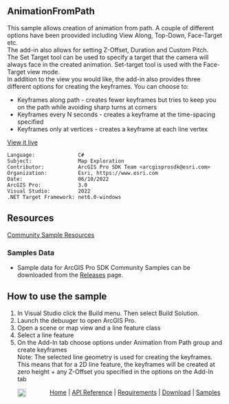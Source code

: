 ## AnimationFromPath

<!-- TODO: Write a brief abstract explaining this sample -->
This sample allows creation of animation from path. A couple of different options have been proovided including View Along, Top-Down, Face-Target etc.  
The add-in also allows for setting Z-Offset, Duration and Custom Pitch.  
The Set Target tool can be used to specify a target that the camera will always face in the created animation. Set-target tool is used with the Face-Target view mode.  
In addition to the view you would like, the add-in also provides three different options for creating the keyframes. You can choose to:  
- Keyframes along path - creates fewer keyframes but tries to keep you on the path    while avoiding sharp turns at corners  
- Keyframes every N seconds - creates a keyframe at the time-spacing specified  
- Keyframes only at vertices - creates a keyframe at each line vertex  
  


<a href="https://pro.arcgis.com/en/pro-app/sdk/" target="_blank">View it live</a>

<!-- TODO: Fill this section below with metadata about this sample-->
```
Language:              C#
Subject:               Map Exploration
Contributor:           ArcGIS Pro SDK Team <arcgisprosdk@esri.com>
Organization:          Esri, https://www.esri.com
Date:                  06/10/2022
ArcGIS Pro:            3.0
Visual Studio:         2022
.NET Target Framework: net6.0-windows
```

## Resources

[Community Sample Resources](https://github.com/Esri/arcgis-pro-sdk-community-samples#resources)

### Samples Data

* Sample data for ArcGIS Pro SDK Community Samples can be downloaded from the [Releases](https://github.com/Esri/arcgis-pro-sdk-community-samples/releases) page.  

## How to use the sample
<!-- TODO: Explain how this sample can be used. To use images in this section, create the image file in your sample project's screenshots folder. Use relative url to link to this image using this syntax: ![My sample Image](FacePage/SampleImage.png) -->
1. In Visual Studio click the Build menu. Then select Build Solution.  
1. Launch the debuuger to open ArcGIS Pro.  
1. Open a scene or map view and a line feature class  
1. Select a line feature  
1. On the Add-In tab choose options under Animation from Path group and create keyframes  
Note: The selected line geometry is used for creating the keyframes. This means that  for a 2D line feature, the keyframes will be created at zero height + any Z-Offset you  specified in the options on the Add-In tab  
  


<!-- End -->

&nbsp;&nbsp;&nbsp;&nbsp;&nbsp;&nbsp;<img src="https://esri.github.io/arcgis-pro-sdk/images/ArcGISPro.png"  alt="ArcGIS Pro SDK for Microsoft .NET Framework" height = "20" width = "20" align="top"  >
&nbsp;&nbsp;&nbsp;&nbsp;&nbsp;&nbsp;&nbsp;&nbsp;&nbsp;&nbsp;&nbsp;&nbsp;
[Home](https://github.com/Esri/arcgis-pro-sdk/wiki) | <a href="https://pro.arcgis.com/en/pro-app/latest/sdk/api-reference" target="_blank">API Reference</a> | [Requirements](https://github.com/Esri/arcgis-pro-sdk/wiki#requirements) | [Download](https://github.com/Esri/arcgis-pro-sdk/wiki#installing-arcgis-pro-sdk-for-net) | <a href="https://github.com/esri/arcgis-pro-sdk-community-samples" target="_blank">Samples</a>

